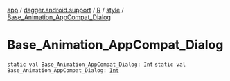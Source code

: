 [app](../../../index.md) / [dagger.android.support](../../index.md) / [R](../index.md) / [style](index.md) / [Base_Animation_AppCompat_Dialog](./-base_-animation_-app-compat_-dialog.md)

# Base_Animation_AppCompat_Dialog

`static val Base_Animation_AppCompat_Dialog: `[`Int`](https://kotlinlang.org/api/latest/jvm/stdlib/kotlin/-int/index.html)
`static val Base_Animation_AppCompat_Dialog: `[`Int`](https://kotlinlang.org/api/latest/jvm/stdlib/kotlin/-int/index.html)
